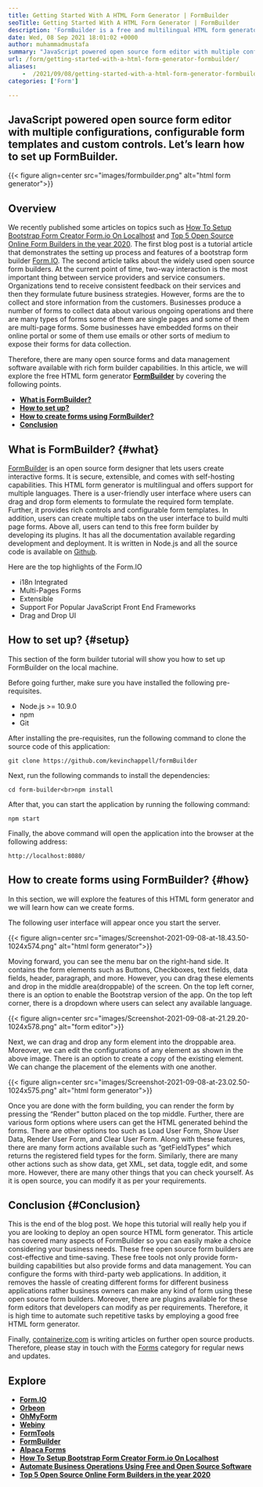 ```yaml
---
title: Getting Started With A HTML Form Generator | FormBuilder
seoTitle: Getting Started With A HTML Form Generator | FormBuilder
description: 'FormBuilder is a free and multilingual HTML form generator with drag & drop user interface. Follow this tutorial to learn how to set it up on localhost.'
date: Wed, 08 Sep 2021 18:01:02 +0000
author: muhammadmustafa
summary: "JavaScript powered open source form editor with multiple configurations, configurable form templates and custom controls. Let's learn how to set up FormBuilder."
url: /form/getting-started-with-a-html-form-generator-formbuilder/
aliases: 
    -  /2021/09/08/getting-started-with-a-html-form-generator-formbuilder/
categories: ['Form']

---
```

## JavaScript powered open source form editor with multiple configurations, configurable form templates and custom controls. Let’s learn how to set up FormBuilder.

{{< figure align=center src="images/formbuilder.png" alt="html form generator">}}  

## **Overview**

We recently published some articles on topics such as [How To Setup Bootstrap Form Creator Form.io On Localhost][1] and [Top 5 Open Source Online Form Builders in the year 2020][2]. The first blog post is a tutorial article that demonstrates the setting up process and features of a bootstrap form builder [Form.IO][3]. The second article talks about the widely used open source form builders. At the current point of time, two-way interaction is the most important thing between service providers and service consumers. Organizations tend to receive consistent feedback on their services and then they formulate future business strategies. However, forms are the to collect and store information from the customers. Businesses produce a number of forms to collect data about various ongoing operations and there are many types of forms some of them are single pages and some of them are multi-page forms. Some businesses have embedded forms on their online portal or some of them use emails or other sorts of medium to expose their forms for data collection. 

Therefore, there are many open source forms and data management software available with rich form builder capabilities. In this article, we will explore the free HTML form generator **[FormBuilder][4]** by covering the following points.

  * **[What is FormBuilder?][5]**
  * [**How to set up?**][6]
  * [**How to create forms using FormBuilder?**][7]
  * **[Conclusion][8]**

## What is FormBuilder? {#what}

[FormBuilder][4] is an open source form designer that lets users create interactive forms. It is secure, extensible, and comes with self-hosting capabilities. This HTML form generator is multilingual and offers support for multiple languages. There is a user-friendly user interface where users can drag and drop form elements to formulate the required form template. Further, it provides rich controls and configurable form templates. In addition, users can create multiple tabs on the user interface to build multi page forms. Above all, users can tend to this free form builder by developing its plugins. It has all the documentation available regarding development and deployment. It is written in Node.js and all the source code is available on [Github][9]. 

Here are the top highlights of the Form.IO

  * i18n Integrated
  * Multi-Pages Forms
  * Extensible
  * Support For Popular JavaScript Front End Frameworks
  * Drag and Drop UI

## How to set up? {#setup}

This section of the form builder tutorial will show you how to set up FormBuilder on the local machine. 

Before going further, make sure you have installed the following pre-requisites.

  * Node.js >= 10.9.0
  * npm
  * Git

After installing the pre-requisites, run the following command to clone the source code of this application:


```
git clone https://github.com/kevinchappell/formBuilder
```


Next, run the following commands to install the dependencies:


```
cd form-builder<br>npm install 
```


After that, you can start the application by running the following command:


```
npm start
```


Finally, the above command will open the application into the browser at the following address:


```
http://localhost:8080/
```


## How to create forms using FormBuilder? {#how}

In this section, we will explore the features of this HTML form generator and we will learn how can we create forms.

The following user interface will appear once you start the server.

{{< figure align=center src="images/Screenshot-2021-09-08-at-18.43.50-1024x574.png" alt="html form generator">}}  

Moving forward, you can see the menu bar on the right-hand side. It contains the form elements such as Buttons, Checkboxes, text fields, data fields, header, paragraph, and more. However, you can drag these elements and drop in the middle area(droppable) of the screen. On the top left corner, there is an option to enable the Bootstrap version of the app. On the top left corner, there is a dropdown where users can select any available language. 

{{< figure align=center src="images/Screenshot-2021-09-08-at-21.29.20-1024x578.png" alt="form editor">}}  

Next, we can drag and drop any form element into the droppable area. Moreover, we can edit the configurations of any element as shown in the above image. There is an option to create a copy of the existing element. We can change the placement of the elements with one another. 

{{< figure align=center src="images/Screenshot-2021-09-08-at-23.02.50-1024x575.png" alt="html form generator">}}  

Once you are done with the form building, you can render the form by pressing the “Render” button placed on the top middle. Further, there are various form options where users can get the HTML generated behind the forms. There are other options too such as Load User Form, Show User Data, Render User Form, and Clear User Form. Along with these features, there are many form actions available such as “getFieldTypes” which returns the registered field types for the form. Similarly, there are many other actions such as show data, get XML, set data, toggle edit, and some more. However, there are many other things that you can check yourself. As it is open source, you can modify it as per your requirements. 

## Conclusion {#Conclusion}

This is the end of the blog post. We hope this tutorial will really help you if you are looking to deploy an open source HTML form generator. This article has covered many aspects of FormBuilder so you can easily make a choice considering your business needs. These free open source form builders are cost-effective and time-saving. These free tools not only provide form-building capabilities but also provide forms and data management. You can configure the forms with third-party web applications. In addition, it removes the hassle of creating different forms for different business applications rather business owners can make any kind of form using these open source form builders. Moreover, there are plugins available for these form editors that developers can modify as per requirements. Therefore, it is high time to automate such repetitive tasks by employing a good free HTML form generator.

Finally, [containerize.com][10] is writing articles on further open source products. Therefore, please stay in touch with the [Forms][11] category for regular news and updates.

## Explore

  * **[Form.IO][3]**
  * **[Orbeon][12]**
  * **[OhMyForm][13]**
  * **[Webiny][14]**
  * **[FormTools][15]**
  * **[FormBuilder][4]**
  * **[Alpaca Forms][16]**
  * [**How To Setup Bootstrap Form Creator Form.io On Localhost**][1]
  * [**Automate Business Operations Using Free and Open Source Software**][17]
  * [**Top 5 Open Source Online Form Builders in the year 2020**][2]

 [1]: https://blog.containerize.com/2021/06/25/how-to-setup-bootstrap-form-creator-formio-on-localhost/
 [2]: https://blog.containerize.com/2020/10/08/top-5-open-source-online-form-builders-in-year-2020/
 [3]: https://products.containerize.com/form/formio/
 [4]: https://products.containerize.com/form/formbuilder/
 [5]: #what
 [6]: #setup
 [7]: #how
 [8]: #Conclusion
 [9]: https://github.com/kevinchappell/formBuilder
 [10]: https://www.containerize.com/
 [11]: https://products.containerize.com/healthcare-technologies/
 [12]: https://products.containerize.com/form/orbeon/
 [13]: https://products.containerize.com/form/ohmyform/
 [14]: https://products.containerize.com/form/webiny/
 [15]: https://products.containerize.com/form/formtools/
 [16]: https://products.containerize.com/form/alpaca/
 [17]: https://blog.containerize.com/2020/08/27/automate-business-operations-using-open-source-software/